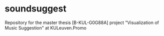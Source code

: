 soundsuggest
============

Repository for the master thesis [B-KUL-G0G88A] project "Visualization of Music Suggestion" at KULeuven.Promo